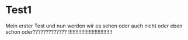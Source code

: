 # Test1
Mein erster Test
und nun werden wir es sehen oder auch nicht oder eben schon oder?????????????
!!!!!!!!!!!!!!!!!!!!!!!!!!!!!!
